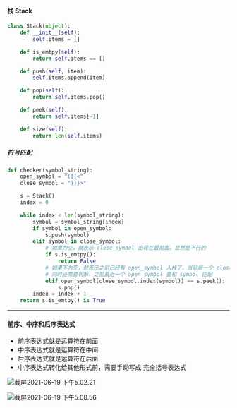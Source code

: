 #### 栈 Stack

```python
class Stack(object):
    def __init__(self):
        self.items = []

    def is_emtpy(self):
        return self.items == []

    def push(self, item):
        self.items.append(item)

    def pop(self):
        return self.items.pop()

    def peek(self):
        return self.items[-1]

    def size(self):
        return len(self.items)
```

##### 符号匹配

```python
def checker(symbol_string):
    open_symbol = "([{<"
    close_symbol = ")]}>"

    s = Stack()
    index = 0

    while index < len(symbol_string):
        symbol = symbol_string[index]
        if symbol in open_symbol:
            s.push(symbol)
        elif symbol in close_symbol:
            # 如果为空，就表示 close_symbol 出现在最前面。显然是不行的
            if s.is_emtpy():
                return False
            # 如果不为空，就表示之前已经有 open_symbol 入栈了，当前是一个 close_symbol
            # 同时还需要判断，之前最近一个 open_symbol 要和 symbol 匹配
            elif open_symbol[close_symbol.index(symbol)] == s.peek():
                s.pop()
        index = index + 1
    return s.is_emtpy() is True

```

---

#### 前序、中序和后序表达式

- 前序表达式就是运算符在前面
- 中序表达式就是运算符在中间
- 后序表达式就是运算符在后面
- 中序表达式转化给其他形式前，需要手动写成 完全括号表达式

![截屏2021-06-19 下午5.02.21](https://tva1.sinaimg.cn/large/008i3skNgy1grnonhvnblj31we08a74x.jpg)

![截屏2021-06-19 下午5.08.56](https://tva1.sinaimg.cn/large/008i3skNgy1grnouhetzij31w20c63zp.jpg)